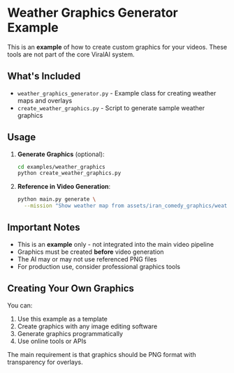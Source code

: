 # Weather Graphics Generator Example

This is an **example** of how to create custom graphics for your videos. These tools are not part of the core ViralAI system.

## What's Included

- `weather_graphics_generator.py` - Example class for creating weather maps and overlays
- `create_weather_graphics.py` - Script to generate sample weather graphics

## Usage

1. **Generate Graphics** (optional):
   ```bash
   cd examples/weather_graphics
   python create_weather_graphics.py
   ```

2. **Reference in Video Generation**:
   ```bash
   python main.py generate \
     --mission "Show weather map from assets/iran_comedy_graphics/weather/nuclear_heat_map.png..."
   ```

## Important Notes

- This is an **example** only - not integrated into the main video pipeline
- Graphics must be created **before** video generation
- The AI may or may not use referenced PNG files
- For production use, consider professional graphics tools

## Creating Your Own Graphics

You can:
1. Use this example as a template
2. Create graphics with any image editing software
3. Generate graphics programmatically
4. Use online tools or APIs

The main requirement is that graphics should be PNG format with transparency for overlays.